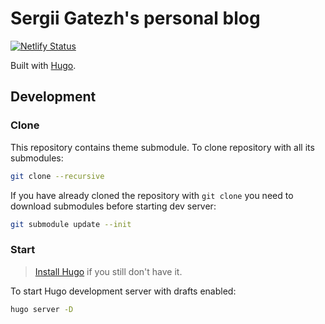 # Sergii Gatezh's personal blog

[![Netlify Status](https://api.netlify.com/api/v1/badges/2d11f6b1-6693-4f77-aaa3-bbb1d1b0a36d/deploy-status)](https://app.netlify.com/sites/modest-agnesi-55a28f/deploys)

Built with [Hugo](https://gohugo.io/).


## Development

### Clone

This repository contains theme submodule. To clone repository with all its submodules:

```sh
git clone --recursive
```

If you have already cloned the repository with `git clone` you need to download submodules before starting dev server:

```sh
git submodule update --init
```

### Start

>[Install Hugo](https://gohugo.io/getting-started/installing/) if you still don't have it.

To start Hugo development server with drafts enabled:

```sh
hugo server -D
```

